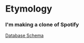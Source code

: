 # Etymology

### I'm making a clone of Spotify 

[Database Schema](https://github.com/romebell/etymology/wiki/Database-Schema)

